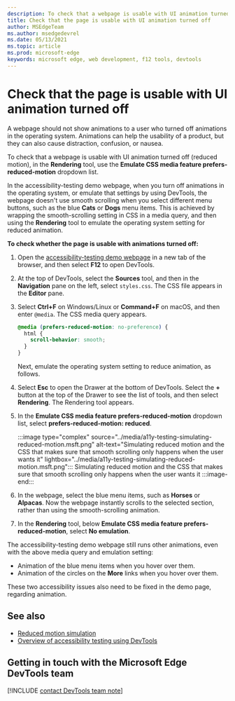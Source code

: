```yaml
---
description: To check that a webpage is usable with UI animation turned off (reduced motion), in the Rendering tool, use the Emulate CSS media feature prefers-reduced-motion dropdown list.
title: Check that the page is usable with UI animation turned off
author: MSEdgeTeam
ms.author: msedgedevrel
ms.date: 05/13/2021
ms.topic: article
ms.prod: microsoft-edge
keywords: microsoft edge, web development, f12 tools, devtools
---
```

# Check that the page is usable with UI animation turned off

<!-- Rendering tool: Emulate CSS media feature prefers-reduced-motion: "prefers-reduced-motion: reduced" -->

A webpage should not show animations to a user who turned off animations in the operating system.  Animations can help the usability of a product, but they can also cause distraction, confusion, or nausea.

To check that a webpage is usable with UI animation turned off (reduced motion), in the **Rendering** tool, use the **Emulate CSS media feature prefers-reduced-motion** dropdown list.

In the accessibility-testing demo webpage, when you turn off animations in the operating system, or emulate that settings by using DevTools, the webpage doesn't use smooth scrolling when you select different menu buttons, such as the blue **Cats** or **Dogs** menu items.  This is achieved by wrapping the smooth-scrolling setting in CSS in a media query, and then using the **Rendering** tool to emulate the operating system setting for reduced animation.

**To check whether the page is usable with animations turned off:**

1.  Open the [accessibility-testing demo webpage][DevToolsA11yErrorsDemopage] in a new tab of the browser, and then select **F12** to open DevTools.

1.  At the top of DevTools, select the **Sources** tool, and then in the **Navigation** pane on the left, select `styles.css`.  The CSS file appears in the **Editor** pane.

1.  Select **Ctrl+F** on Windows/Linux or **Command+F** on macOS, and then enter `@media`.  The CSS media query appears.

    ```css
    @media (prefers-reduced-motion: no-preference) {
      html {
        scroll-behavior: smooth;
      }
    }
    ```

    Next, emulate the operating system setting to reduce animation, as follows.

1.  Select **Esc** to open the Drawer at the bottom of DevTools.  Select the **+** button at the top of the Drawer to see the list of tools, and then select **Rendering**.  The Rendering tool appears.

1.  In the **Emulate CSS media feature prefers-reduced-motion** dropdown list, select **prefers-reduced-motion: reduced**.

    :::image type="complex" source="../media/a11y-testing-simulating-reduced-motion.msft.png" alt-text="Simulating reduced motion and the CSS that makes sure that smooth scrolling only happens when the user wants it" lightbox="../media/a11y-testing-simulating-reduced-motion.msft.png":::
        Simulating reduced motion and the CSS that makes sure that smooth scrolling only happens when the user wants it
    :::image-end:::

1.  In the webpage, select the blue menu items, such as **Horses** or **Alpacas**.  Now the webpage instantly scrolls to the selected section, rather than using the smooth-scrolling animation.

1.  In the **Rendering** tool, below **Emulate CSS media feature prefers-reduced-motion**, select **No emulation**.
   
The accessibility-testing demo webpage still runs other animations, even with the above media query and emulation setting:
*  Animation of the blue menu items when you hover over them.
*  Animation of the circles on the **More** links when you hover over them.

These two accessibility issues also need to be fixed in the demo page, regarding animation.


## See also

*  [Reduced motion simulation](reduced-motion-simulation.md)
*  [Overview of accessibility testing using DevTools](accessibility-testing-in-devtools.md)


## Getting in touch with the Microsoft Edge DevTools team  

[!INCLUDE [contact DevTools team note](../includes/contact-devtools-team-note.md)]  


<!-- links -->
[DevToolsA11yErrorsDemopage]: https://microsoftedge.github.io/DevToolsSamples/a11y-testing/page-with-errors.html "Accessibility-testing demo webpage | GitHub"
